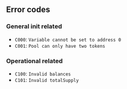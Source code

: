## Error codes

### General init related

- `C000`: `Variable cannot be set to address 0`
- `C001`: `Pool can only have two tokens`

### Operational related

- `C100`: `Invalid balances`
- `C101`: `Invalid totalSupply`

